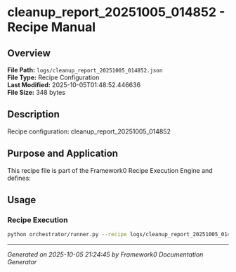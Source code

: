 # cleanup_report_20251005_014852 - Recipe Manual

## Overview
**File Path:** `logs/cleanup_report_20251005_014852.json`  
**File Type:** Recipe Configuration  
**Last Modified:** 2025-10-05T01:48:52.446636  
**File Size:** 348 bytes  

## Description
Recipe configuration: cleanup_report_20251005_014852

## Purpose and Application
This recipe file is part of the Framework0 Recipe Execution Engine and defines:

## Usage

### Recipe Execution
```bash
python orchestrator/runner.py --recipe logs/cleanup_report_20251005_014852.json
```


---
*Generated on 2025-10-05 21:24:45 by Framework0 Documentation Generator*
